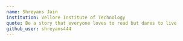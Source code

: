 ```yaml
---
name: Shreyans Jain
institution: Vellore Institute of Technology
quote: Be a story that everyone loves to read but dares to live
github_user: shreyans444
---
```

